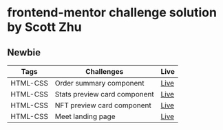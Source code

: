 # frontend-mentor challenge solution by Scott Zhu

## Newbie

| Tags     | Challenges                   | Live                                                               |
| -------- | ---------------------------- | ------------------------------------------------------------------ |
| HTML-CSS | Order summary component      | [Live](https://order-summary-component-scottzhu.netlify.app/)      |
| HTML-CSS | Stats preview card component | [Live](https://stats-preview-card-component-scottzhu.netlify.app/) |
| HTML-CSS | NFT preview card component   | [Live](https://nft-preview-card-component-scottzhu.netlify.app/)   |
| HTML-CSS | Meet landing page            | [Live](https://meet-landing-page-scottzhu.netlify.app/)            |
